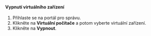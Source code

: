 #### <a name="to-shut-down-a-virtual-device"></a>Vypnutí virtuálního zařízení
1. Přihlaste se na portál pro správu.
2. Klikněte na **Virtuální počítače** a potom vyberte virtuální zařízení.
3. Klikněte na **Vypnout**.



<!--HONumber=Nov16_HO2-->


